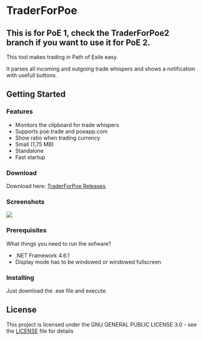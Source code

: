 # TraderForPoe
## This is for PoE 1, check the TraderForPoe2 branch if you want to use it for PoE 2.
This tool makes trading in Path of Exile easy. 

It parses all incoming and outgoing trade whispers and shows a notification with usefull buttons.

## Getting Started

### Features
- Monitors the clipboard for trade whispers
- Supports poe.trade and poeapp.com
- Show ratio when trading currency
- Small (1,75 MB)
- Standalone
- Fast startup


### Download
Download here: [TraderForPoe Releases](https://github.com/Shishiaha/TraderForPoe/releases)

### Screenshots
![](https://github.com/hexadezi/TraderForPoe/blob/master/Screenshots/screen_05.PNG?raw=true "")

### Prerequisites

What things you need to run the sofware?
- .NET Framework 4.6.1
- Display mode has to be windowed or windowed fullscreen

### Installing

Just download the .exe file and execute.

## License

This project is licensed under the GNU GENERAL PUBLIC LICENSE 3.0 - see the [LICENSE](LICENSE.md) file for details
